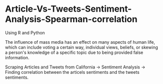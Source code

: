 # Article-Vs-Tweets-Sentiment-Analysis-Spearman-correlation
Using R and Python


The influence of mass media has an effect on many aspects of human life, which can include voting a certain way, 
individual views, beliefs, or skewing a person's knowledge of a specific topic due to being provided false information.

Scraping Articles and Tweets from California -> 
Sentiment Analysis -> 
Finding correlation between the articels sentiments and the tweets sentiments. 
